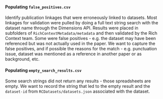 #### Populating `false_positives.csv`

Identify publication linkages that were erroneously linked to datasets. 
Most linkages for validation were pulled by doing a full text string search 
with the dataset name through the Dimensions API. Results were placed in subfolders of `RichContextMetadata/metadata` and then validated by the Rich Context team. Some were false positives - e.g. the dataset may have been referenced but was not actually used in the paper. We want to capture the false positives, and if possible the reasons for the match - e.g. punctuation issue, dataset was mentioned as a reference in another paper or as background, etc.

#### Populating `empty_search_results.csv`

Some search strings did not return any results - those spreadsheets are empty. We want to record the string that led to the empty result and the `dataset-id` from `RCDatasets/datasets.json` associated with the dataset.


